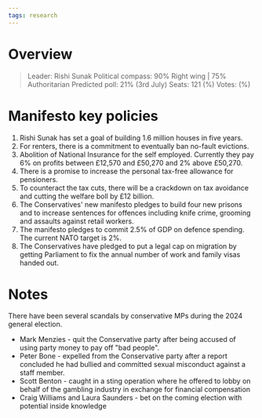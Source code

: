 ```yaml
---
tags: research
---
```

# Overview

> Leader: Rishi Sunak
> Political compass: 90% Right wing | 75% Authoritarian
> Predicted poll: 21% (3rd July)
> Seats: 121 (%)
> Votes:  (%)

# Manifesto key policies

1. Rishi Sunak has set a goal of building 1.6 million houses in five years.
2. For renters, there is a commitment to eventually ban no-fault evictions.
3. Abolition of National Insurance for the self employed. Currently they pay 6% on profits between £12,570 and £50,270 and 2% above £50,270.
4. There is a promise to increase the personal tax-free allowance for pensioners.
5. To counteract the tax cuts, there will be a crackdown on tax avoidance and cutting the welfare boll by £12 billion. 
6. The Conservatives' new manifesto pledges to build four new prisons and to increase sentences for offences including knife crime, grooming and assaults against retail workers. 
7. The manifesto pledges to commit 2.5% of GDP on defence spending. The current NATO target is 2%.
8. The Conservatives have pledged to put a legal cap on migration by getting Parliament to fix the annual number of work and family visas handed out.

# Notes

There have been several scandals by conservative MPs during the 2024 general election.

- Mark Menzies - quit the Conservative party after being accused of using party money to pay off "bad people".
- Peter Bone - expelled from the Conservative party after a report concluded he had bullied and committed sexual misconduct against a staff member.
- Scott Benton - caught in a sting operation where he offered to lobby on behalf of the gambling industry in exchange for financial compensation
- Craig Williams and Laura Saunders - bet on the coming election with potential inside knowledge

